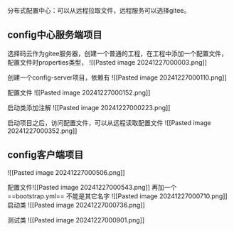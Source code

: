 分布式配置中心：可以从远程拉取文件，远程服务可以选择gitee。


## config中心服务端项目
选择码云作为gitee服务器，创建一个普通的工程，在工程中添加一个配置文件，配置文件时properties类型，
![[Pasted image 20241227000003.png]]

创建一个config-server项目，依赖有
![[Pasted image 20241227000110.png]]

配置文件
![[Pasted image 20241227000152.png]]

启动类添加注解
![[Pasted image 20241227000223.png]]

启动项目之后，访问配置文件，可以从远程读取配置文件
![[Pasted image 20241227000352.png]]



## config客户端项目

![[Pasted image 20241227000506.png]]

配置文件![[Pasted image 20241227000543.png]]
再加一个==bootstrap.yml== 不能是其它名字
![[Pasted image 20241227000710.png]]
启动类
![[Pasted image 20241227000736.png]]

测试类
![[Pasted image 20241227000901.png]]